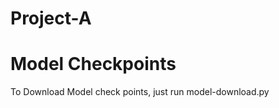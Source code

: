 # Project-A

# Model Checkpoints
To Download Model check points, just run <href link= "https://github.com/Aaditya019Jain/Project-A/blob/main/model-download.py">model-download.py</href>